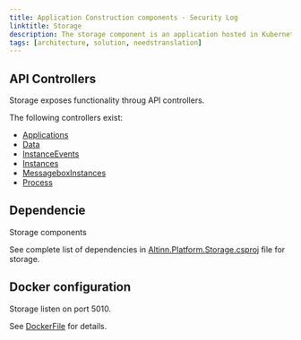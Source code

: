 ```yaml
---
title: Application Construction components - Security Log
linktitle: Storage
description: The storage component is an application hosted in Kubernetes as a Docker container.
tags: [architecture, solution, needstranslation]
---
```


## API Controllers
Storage exposes functionality throug API controllers. 

The following controllers exist:

- [Applications](https://github.com/Altinn/altinn-studio/blob/master/src/Altinn.Platform/Altinn.Platform.Storage/Storage/Controllers/ApplicationsController.cs)
- [Data](https://github.com/Altinn/altinn-studio/blob/master/src/Altinn.Platform/Altinn.Platform.Storage/Storage/Controllers/DataController.cs)
- [InstanceEvents](https://github.com/Altinn/altinn-studio/blob/master/src/Altinn.Platform/Altinn.Platform.Storage/Storage/Controllers/InstanceEventsController.cs)
- [Instances](https://github.com/Altinn/altinn-studio/blob/master/src/Altinn.Platform/Altinn.Platform.Storage/Storage/Controllers/InstancesController.cs)
- [MessageboxInstances](https://github.com/Altinn/altinn-studio/blob/master/src/Altinn.Platform/Altinn.Platform.Storage/Storage/Controllers/MessageboxInstancesController.cs)
- [Process](https://github.com/Altinn/altinn-studio/blob/master/src/Altinn.Platform/Altinn.Platform.Storage/Storage/Controllers/ProcessController.cs)


## Dependencie
Storage components 

See complete list of dependencies in
[Altinn.Platform.Storage.csproj](https://github.com/Altinn/altinn-studio/blob/master/src/Altinn.Platform/Altinn.Platform.Storage/Storage/Altinn.Platform.Storage.csproj) file for storage. 

## Docker configuration
Storage listen on port 5010. 

See [DockerFile](https://github.com/Altinn/altinn-studio/blob/master/src/Altinn.Platform/Altinn.Platform.Storage/Storage/Dockerfile) for details.

